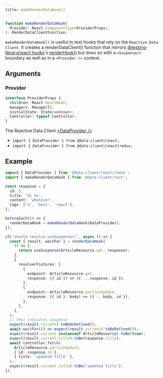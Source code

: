 ```yaml
---
title: makeRenderDataHook()
---
```


```typescript
function makeRenderDataHook(
  Provider: React.ComponentType<ProviderProps>,
): RenderDataClientFunction;
```

`makeRenderDataHook()` is useful to test hooks that rely on the `Reactive Data Client`. It creates a renderDataClient()
function that mirrors [@testing-library/react-hooks](https://github.com/testing-library/react-hooks-testing-library)'s [renderHook()](https://react-hooks-testing-library.com/reference/api#renderhook-options) but does so with a `<Suspense/>` boundary
as well as in a `<Provider />` context.

## Arguments

### Provider

```typescript
interface ProviderProps {
  children: React.ReactNode;
  managers: Manager[];
  initialState: State<unknown>;
  Controller: typeof Controller;
}
```

The Reactive Data Client [&lt;DataProvider /&gt;](./DataProvider.md)

- `import { DataProvider } from @data-client/react;`
- `import { DataProvider } from @data-client/react/redux;`

## Example


```typescript
import { DataProvider } from '@data-client/react/redux';
import { makeRenderDataHook } from '@data-client/test';

const response = {
  id: 5,
  title: 'hi ho',
  content: 'whatever',
  tags: ['a', 'best', 'react'],
};

beforeEach(() => {
  renderDataHook = makeRenderDataHook(DataProvider);
});

it('should resolve useSuspense()', async () => {
  const { result, waitFor } = renderDataHook(
    () => {
      return useSuspense(ArticleResource.get, response);
    },
    {
      resolverFixtures: [
        {
          endpoint: ArticleResource.get,
          response: ({ id }) => ({ ...response, id }),
        },
        {
          endpoint: ArticleResource.partialUpdate,
          response: ({ id }, body) => ({ ...body, id }),
        },
      ],
    },
  );
  // this indicates suspense
  expect(result.current).toBeUndefined();
  await waitFor(() => expect(result.current).toBeDefined());
  expect(result.current instanceof ArticleResource).toBe(true);
  expect(result.current.title).toBe(response.title);
  await controller.fetch(
    ArticleResource.partialUpdate,
    { id: response.id },
    { title: 'updated title' },
  );
  expect(result.current.title).toBe('updated title');
});
```
